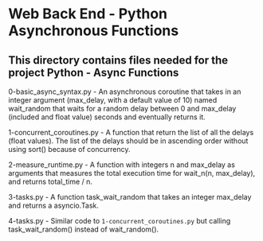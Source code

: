 # Web Back End - Python Asynchronous Functions
## This directory contains files needed for the project Python - Async Functions

0-basic_async_syntax.py - An asynchronous coroutine that takes in an integer argument (max_delay, with a default value of 10) named wait_random that waits for a random delay between 0 and max_delay (included and float value) seconds and eventually returns it.

1-concurrent_coroutines.py - A function that return the list of all the delays (float values). The list of the delays should be in ascending order without using sort() because of concurrency.

2-measure_runtime.py - A function with integers n and max_delay as arguments that measures the total execution time for wait_n(n, max_delay), and returns total_time / n.

3-tasks.py - A function task_wait_random that takes an integer max_delay and returns a asyncio.Task.

4-tasks.py - Similar code to `1-concurrent_coroutines.py` but calling task_wait_random() instead of wait_random().
